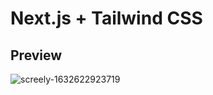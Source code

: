 # Next.js + Tailwind CSS


## Preview

![screely-1632622923719](https://user-images.githubusercontent.com/48466908/134791067-ae00ddf4-13df-4fb9-b102-651489d51759.png)

